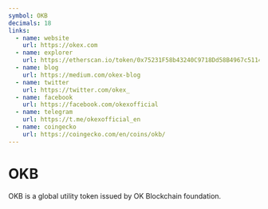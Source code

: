```yaml
---
symbol: OKB
decimals: 18
links:
  - name: website
    url: https://okex.com
  - name: explorer
    url: https://etherscan.io/token/0x75231F58b43240C9718Dd58B4967c5114342a86c
  - name: blog
    url: https://medium.com/okex-blog
  - name: twitter
    url: https://twitter.com/okex_
  - name: facebook
    url: https://facebook.com/okexofficial
  - name: telegram
    url: https://t.me/okexofficial_en
  - name: coingecko
    url: https://coingecko.com/en/coins/okb/
---
```


# OKB

OKB is a global utility token issued by OK Blockchain foundation.
